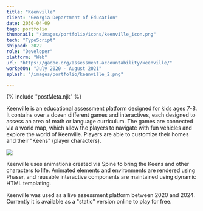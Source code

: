 ```yaml
---
title: "Keenville"
client: "Georgia Department of Education"
date: 2030-04-09
tags: portfolio
thumbnail: "/images/portfolio/icons/keenville_icon.png"
tech: "TypeScript"
shipped: 2022
role: "Developer"
platform: "Web"
url: "https://gadoe.org/assessment-accountability/keenville/"
workedOn: "July 2020 - August 2021"
splash: "/images/portfolio/keenville_2.png"

---
```


{% include "postMeta.njk" %}

Keenville is an educational assessment platform designed for kids ages 7-8. It contains over a dozen different games and interactives, each designed to assess an area of math or language curriculum. The games are connected via a world map, which allow the players to navigate with fun vehicles and explore the world of Keenville. Players are  able to customize their homes and their "Keens" (player characters).

<img class="portfolio-img" src="/images/portfolio/keenville_1.png" />

Keenville uses animations created via Spine to bring the Keens and other characters to life. Animated elements and environments are rendered using Phaser, and reusable interactive components are maintained using dynamic HTML templating.

Keenville was used as a live assessment platform between 2020 and 2024. Currently it is available as a "static" version online to play for free.